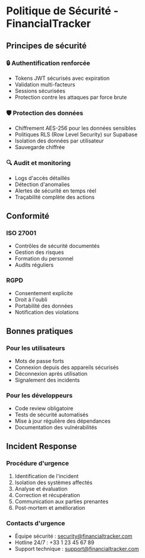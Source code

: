 # Politique de Sécurité - FinancialTracker

## Principes de sécurité

### 🔒 Authentification renforcée
- Tokens JWT sécurisés avec expiration
- Validation multi-facteurs
- Sessions sécurisées
- Protection contre les attaques par force brute

### 🛡️ Protection des données
- Chiffrement AES-256 pour les données sensibles
- Politiques RLS (Row Level Security) sur Supabase
- Isolation des données par utilisateur
- Sauvegarde chiffrée

### 🔍 Audit et monitoring
- Logs d'accès détaillés
- Détection d'anomalies
- Alertes de sécurité en temps réel
- Traçabilité complète des actions

## Conformité

### ISO 27001
- Contrôles de sécurité documentés
- Gestion des risques
- Formation du personnel
- Audits réguliers

### RGPD
- Consentement explicite
- Droit à l'oubli
- Portabilité des données
- Notification des violations

## Bonnes pratiques

### Pour les utilisateurs
- Mots de passe forts
- Connexion depuis des appareils sécurisés
- Déconnexion après utilisation
- Signalement des incidents

### Pour les développeurs
- Code review obligatoire
- Tests de sécurité automatisés
- Mise à jour régulière des dépendances
- Documentation des vulnérabilités

## Incident Response

### Procédure d'urgence
1. Identification de l'incident
2. Isolation des systèmes affectés
3. Analyse et évaluation
4. Correction et récupération
5. Communication aux parties prenantes
6. Post-mortem et amélioration

### Contacts d'urgence
- Équipe sécurité : security@financialtracker.com
- Hotline 24/7 : +33 1 23 45 67 89
- Support technique : support@financialtracker.com 